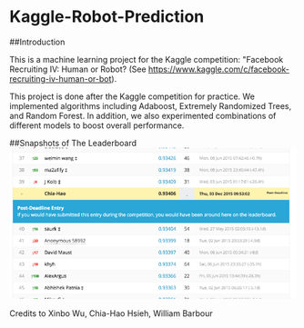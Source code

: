 # Kaggle-Robot-Prediction

##Introduction

This is a machine learning project for the Kaggle competition: 
"Facebook Recruiting IV: Human or Robot?
(See https://www.kaggle.com/c/facebook-recruiting-iv-human-or-bot).

This project is done after the Kaggle competition for practice. 
We implemented algorithms including Adaboost, Extremely Randomized Trees, 
and Random Forest. In addition, we also experimented combinations 
of different models to boost overall performance.

##Snapshots of The Leaderboard
![Screenshot](predict-robot.png)


Credits to Xinbo Wu, Chia-Hao Hsieh, William Barbour